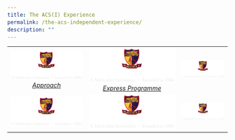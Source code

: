 ```yaml
---
title: The ACS(I) Experience
permalink: /the-acs-independent-experience/
description: ""
---
```

|   |   |   |
|:---:|:---:|:---:|
| <a href="/the-acs-independent-experience/approach/"> <img src="/images/logo-high-res-colour-01-copy-e1424065325994.png" style="width:273px"> <i>Approach</i></a>  |  <a href="/the-acs-independent-experience/express-programme/"> <img src="/images/logo-high-res-colour-01-copy-e1424065325994.png" style="width:273px"> <i>Express Programme</i></a> | <a href=""> <img src="/images/logo-high-res-colour-01-copy-e1424065325994.png" style="width:273px"> <i></i></a>  |
|  <a href=""> <img src="/images/logo-high-res-colour-01-copy-e1424065325994.png" style="width:273px"> <i></i></a> |  <a href=""> <img src="/images/logo-high-res-colour-01-copy-e1424065325994.png" style="width:273px"> <i></i></a> | <a href=""> <img src="/images/logo-high-res-colour-01-copy-e1424065325994.png" style="width:273px"> <i></i></a>   |